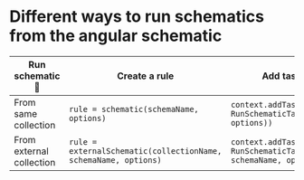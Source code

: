 # Different ways to run schematics from the angular schematic

| Run schematic 🔽          | Create a rule                                                   | Add task in context                                                          |
| ------------------------ | --------------------------------------------------------------- | ---------------------------------------------------------------------------- |
| From same collection     | `rule = schematic(schemaName, options)`                         | `context.addTask(new RunSchematicTask(schemaName, options))`                 |
| From external collection | `rule = externalSchematic(collectionName, schemaName, options)` | `context.addTask(new RunSchematicTask(collectionName, schemaName, options))` |
